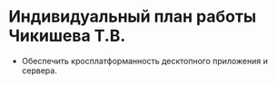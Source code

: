 # Индивидуальный план работы Чикишева Т.В.

+ Обеспечить кросплатформанность десктопного приложения и сервера.
